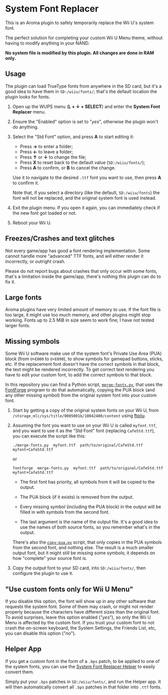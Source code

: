 # System Font Replacer

This is an Aroma plugin to safely temporarily replace the Wii U's system font.

The perfect solution for completing your custom Wii U Menu theme, without having to modify
anything in your NAND.

**No system file is modified by this plugin. All changes are done in RAM only.**


## Usage

The plugin can load TrueType fonts from anywhere in the SD card, but it's a good idea to have
them in `SD:/wiiu/fonts/`; that's the default location the plugin looks for fonts.

1. Open up the WUPS menu (**L + ↓ + SELECT**) and enter the **System Font
   Replacer** menu.

2. Ensure the "Enabled" option is set to "*yes*", otherwise the plugin won't do anything.

3. Select the "Std Font" option, and press **A** to start editing it:

   - Press **→** to enter a folder;
   - Press **←** to leave a folder;
   - Press **↑** or **↓** to change the file;
   - Press **X** to reset back to the default value (`SD:/wiiu/fonts/`);
   - Press **A** to confirm, or **B** to cancel the change.

   Use it to navigate to the desired `.ttf` font you want to use, then press **A** to
   confirm it.

   Note that, if you select a directory (like the default, `SD:/wiiu/fonts`) the font will
   not be replaced, and the original system font is used instead.

4. Exit the plugin menu. If you open it again, you can immediately check if the new font
   got loaded or not.

5. Reboot your Wii U.


## Freezes/Crashes and text glitches

Not every game/app has good a font rendering implementation. Some cannot handle more
"advanced" TTF fonts, and will either render it incorrectly, or outright crash.

Please do not report bugs about crashes that only occur with some fonts, that's a
limitation inside the game/app, there's nothing this plugin can do to fix it.


## Large fonts

Aroma plugins have very limited amount of memory to use. If the font file is too large, it
might use too much memory, and other plugins might stop working. Fonts up to 2.5 MiB in
size seem to work fine; I have not tested larger fonts.


## Missing symbols

Some Wii U software make use of the system font's Private Use Area (PUA) block (from
`U+E000` to `U+E099`), to show symbols for gamepad buttons, sticks, etc. If the
replacement font doesn't have the correct symbols in that block, the text might be
rendered incorrectly. To get correct text rendering you have to edit your custom font, to
add the correct symbols to that block.

In this repository you can find a Python script, [`merge-fonts.py`](merge-fonts.py), that
uses the [FontForge](https://fontforge.org/) program to do that automatically, copying the
PUA block (and any other missing symbol) from the original system font into your custom
font.

1. Start by getting a copy of the original system fonts on your Wii U, from
   `/storage_mlc/sys/title/0005001b/10042400/content` using
   [ftpiiu](https://github.com/wiiu-env/ftpiiu_plugin).

2. Assuming the font you want to use on your Wii U is called `myfont.ttf`, and you want to
   use it as the "Std Font" font (replacing `CafeStd.ttf`), you can execute the script
   like this:

       ./merge-fonts.py  myfont.ttf  path/to/original/CafeStd.ttf  myfont+CafeStd.ttf

   or

       fontforge  merge-fonts.py  myfont.ttf  path/to/original/CafeStd.ttf  myfont+CafeStd.ttf

   - The first font has priority, all symbols from it will be copied to the output.

   - The PUA block (if it exists) is removed from the output.

   - Every missing symbol (including the PUA block) in the output will be filled in with
     symbols from the second font.

   - The last argument is the name of the output file. It's a good idea to use the names
     of both source fonts, so you remember what's in the output.

   There's also the [`copy-pua.py`](copy-pua.py) script, that only copies in the PUA
   symbols from the second font, and nothing else. The result is a much smaller output
   font, but it might still be missing some symbols; it depends on how "complete" your
   source font is.

3. Copy the output font to your SD card, into `SD:/wiiu/fonts/`, then configure the plugin
   to use it.


## "Use custom fonts only for Wii U Menu"

If you disable this option, the font will show up in any other software that requests the
system font. Some of them may crash, or might not render properly because the characters
have different sizes than the original font. To avoid surprises, leave this option enabled
("*yes*"), so only the Wii U Menu is affected by the custom font. If you trust your custom
font to not crash the on-screen keyboard, the System Settings, the Friends List, etc, you
can disable this option ("*no*").


## Helper App

If you get a custom font in the form of a `.bps` patch, to be applied to one of the system
fonts, you can use the [System Font Replacer Helper](helper-app) to easily convert them.

Simply put your `.bps` patches in `SD:/wiiu/fonts/`, and run the Helper app. It will then
automatically convert all `.bps` patches in that folder into `.ttf` fonts.
